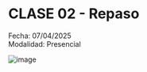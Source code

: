 # CLASE 02 - Repaso
Fecha: 07/04/2025  
Modalidad: Presencial

![image](https://github.com/user-attachments/assets/14605c80-a219-4f8b-92ca-88a090931a33)

